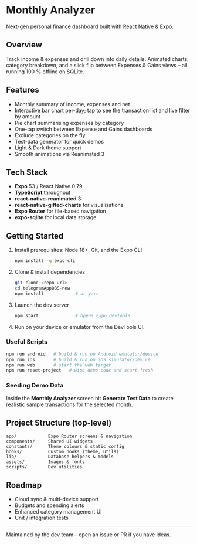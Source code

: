 # Monthly Analyzer

Next-gen personal finance dashboard built with React Native & Expo.

## Overview
Track income & expenses and drill down into daily details. Animated charts, category breakdown, and a slick flip between Expenses & Gains views – all running 100 % offline on SQLite.

## Features
- Monthly summary of income, expenses and net
- Interactive bar chart per-day; tap to see the transaction list and live filter by amount
- Pie chart summarising expenses by category
- One-tap switch between Expense and Gains dashboards
- Exclude categories on the fly
- Test-data generator for quick demos
- Light & Dark theme support
- Smooth animations via Reanimated 3

## Tech Stack
- **Expo** 53 / React Native 0.79
- **TypeScript** throughout
- **react-native-reanimated** 3
- **react-native-gifted-charts** for visualisations
- **Expo Router** for file-based navigation
- **expo-sqlite** for local data storage

## Getting Started
1. Install prerequisites: Node 18+, Git, and the Expo CLI
   ```bash
   npm install -g expo-cli
   ```
2. Clone & install dependencies
   ```bash
   git clone <repo-url>
   cd telegramAppOBS-new
   npm install            # or yarn
   ```
3. Launch the dev server
   ```bash
   npm start              # opens Expo DevTools
   ```
4. Run on your device or emulator from the DevTools UI.

### Useful Scripts
```bash
npm run android   # build & run on Android emulator/device
npm run ios       # build & run on iOS simulator/device
npm run web       # start the web target
npm run reset-project   # wipe demo code and start fresh
```

### Seeding Demo Data
Inside the **Monthly Analyzer** screen hit **Generate Test Data** to create realistic sample transactions for the selected month.

## Project Structure (top-level)
```
app/            Expo Router screens & navigation
components/     Shared UI widgets
constants/      Theme colours & static config
hooks/          Custom hooks (theme, utils)
lib/            Database helpers & models
assets/         Images & fonts
scripts/        Dev utilities
```

## Roadmap
- Cloud sync & multi-device support
- Budgets and spending alerts
- Enhanced category management UI
- Unit / integration tests

---
Maintained by the dev team – open an issue or PR if you have ideas.
